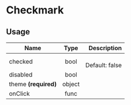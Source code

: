 # Checkmark

## Usage
| Name        | Type           | Description  |
| ----------- |:--------------:| ------------:|
|checked|bool|<br>Default: false
|disabled|bool|
|theme **(required)**|object|
|onClick|func|
